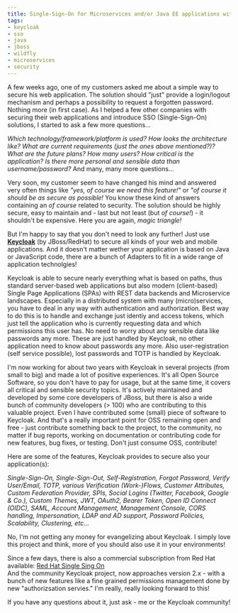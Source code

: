 ```yaml
---
title: Single-Sign-On for Microservices and/or Java EE applications with Keycloak SSO
tags:
- keycloak
- sso
- java
- jboss
- wildfly
- microservices
- security
---
```


A few weeks ago, one of my customers asked me about a simple way to secure his web application. The solution should "just" provide a login/logout mechanism and perhaps a possibility to request a forgotten password. Nothing more (in first case). As I helped a few other companies with securing their web applications and introduce SSO (Single-Sign-On) solutions, I started to ask a few more questions...

_Which technology/framework/platform is used? How looks the architecture like? What are current requirements (just the ones above mentioned?)? What are the future plans? How many users? How critical is the application? Is there more personal and sensible data than username/password?_ And many, many more questions...

Very soon, my customer seem to have changed his mind and answered very often things like _"yes, of course we need this feature!"_ or _"of course it should be as secure as possible!_  You know these kind of answers containing an _of course_ related to security. The solution should be highly secure, easy to maintain and - last but not least (but _of course!_) - it shouldn't be expensive. Here you are again, _magic triangle!_

But I'm happy to say that you don't need to look any further! Just use **[Keycloak](http://www.keycloak.org)** (by JBoss/RedHat) to secure all kinds of your web and mobile applications. And it doesn't matter wether your application is based on Java or JavaScript code, there are a bunch of Adapters to fit in a wide range of application technolgies!

Keycloak is able to secure nearly everything what is based on paths, thus standard server-based web applications but also modern (client-based) Single Page Applications (SPAs) with REST data backends and Microservice landscapes. Especially in a distributed system with many (micro)services, you have to deal in any way with authentication and authorization. Best way to do this is to handle and exchange just identiy and access tokens, which just tell the application who is currently requesting data and which permissions this user has. No need to worry about any sensible data like passwords any more. These are just handled by Keycloak, no other application need to know about passwords any more. Also user-registration (self service possible), lost passwords and TOTP is handled by Keycloak.

I'm now working for about two years with Keycloak in several projects (from small to big) and made a lot of positive experiences. It's all Open Source Software, so you don't have to pay for usage, but at the same time, it covers all critical and sensible security topics. It's actively maintained and developed by some core developers of JBoss, but there is also a wide bunch of community developers (> 100) who are contributing to this valuable project. Even I have contributed some (small) piece of software to Keycloak. And that's a really important point for OSS remaining open and free - just contribute something back to the project, to the community, no matter if bug reports, working on documentation or contributing code for new features, bug fixes, or testing. Don't just consume OSS, contribute!

Here are some of the features, Keycloak provides to secure also your application(s):

_Single-Sign-On, Single-Sign-Out, Self-Registration, Forgot Password, Verify User/Email, TOTP, various Verification (Work-)Flows, Customer Attributes, Custom Federation Provider, SPIs, Social Logins (Twitter, Facebook, Google & Co.), Custom Themes, JWT, OAuth2, Bearer Token, Open ID Connect (OIDC), SAML, Account Management, Management Console, CORS handling, Impersonation, LDAP and AD support, Password Policies, Scalability, Clustering, etc..._

No, I'm not getting any money for evangelizing about Keycloak. I simply love this project and think, more of you should also use it in your environments!

Since a few days, there is also a commercial subscription from Red Hat available: [Red Hat Single Sing On](https://access.redhat.com/products/red-hat-single-sign-on)  
And the community Keycloak project, now approaches version 2.x - with a bunch of new features like a fine grained permissions management done by new "authorizsation servies." I'm really, really looking forward to this!

If you have any questions about it, just ask - me or the Keycloak community!
